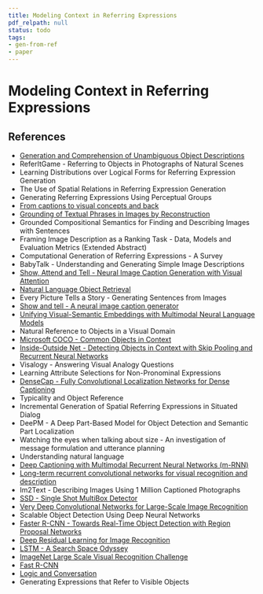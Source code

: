 ```yaml
---
title: Modeling Context in Referring Expressions
pdf_relpath: null
status: todo
tags:
- gen-from-ref
- paper
---
```


# Modeling Context in Referring Expressions

## References

- [Generation and Comprehension of Unambiguous Object Descriptions](./generation-and-comprehension-of-unambiguous-object-descriptions.md)
- ReferItGame - Referring to Objects in Photographs of Natural Scenes
- Learning Distributions over Logical Forms for Referring Expression Generation
- The Use of Spatial Relations in Referring Expression Generation
- Generating Referring Expressions Using Perceptual Groups
- [From captions to visual concepts and back](./from-captions-to-visual-concepts-and-back.md)
- [Grounding of Textual Phrases in Images by Reconstruction](./grounding-of-textual-phrases-in-images-by-reconstruction.md)
- Grounded Compositional Semantics for Finding and Describing Images with Sentences
- Framing Image Description as a Ranking Task - Data, Models and Evaluation Metrics (Extended Abstract)
- Computational Generation of Referring Expressions - A Survey
- BabyTalk - Understanding and Generating Simple Image Descriptions
- [Show, Attend and Tell - Neural Image Caption Generation with Visual Attention](./show-attend-and-tell-neural-image-caption-generation-with-visual-attention.md)
- [Natural Language Object Retrieval](./natural-language-object-retrieval.md)
- Every Picture Tells a Story - Generating Sentences from Images
- [Show and tell - A neural image caption generator](./show-and-tell-a-neural-image-caption-generator.md)
- [Unifying Visual-Semantic Embeddings with Multimodal Neural Language Models](./unifying-visual-semantic-embeddings-with-multimodal-neural-language-models.md)
- Natural Reference to Objects in a Visual Domain
- [Microsoft COCO - Common Objects in Context](./microsoft-coco-common-objects-in-context.md)
- [Inside-Outside Net - Detecting Objects in Context with Skip Pooling and Recurrent Neural Networks](./inside-outside-net-detecting-objects-in-context-with-skip-pooling-and-recurrent-neural-networks.md)
- Visalogy - Answering Visual Analogy Questions
- Learning Attribute Selections for Non-Pronominal Expressions
- [DenseCap - Fully Convolutional Localization Networks for Dense Captioning](./densecap-fully-convolutional-localization-networks-for-dense-captioning.md)
- Typicality and Object Reference
- Incremental Generation of Spatial Referring Expressions in Situated Dialog
- DeePM - A Deep Part-Based Model for Object Detection and Semantic Part Localization
- Watching the eyes when talking about size - An investigation of message formulation and utterance planning
- Understanding natural language
- [Deep Captioning with Multimodal Recurrent Neural Networks (m-RNN)](./deep-captioning-with-multimodal-recurrent-neural-networks-m-rnn.md)
- [Long-term recurrent convolutional networks for visual recognition and description](./long-term-recurrent-convolutional-networks-for-visual-recognition-and-description.md)
- Im2Text - Describing Images Using 1 Million Captioned Photographs
- [SSD - Single Shot MultiBox Detector](./ssd-single-shot-multibox-detector.md)
- [Very Deep Convolutional Networks for Large-Scale Image Recognition](./very-deep-convolutional-networks-for-large-scale-image-recognition.md)
- Scalable Object Detection Using Deep Neural Networks
- [Faster R-CNN - Towards Real-Time Object Detection with Region Proposal Networks](./faster-r-cnn-towards-real-time-object-detection-with-region-proposal-networks.md)
- [Deep Residual Learning for Image Recognition](./deep-residual-learning-for-image-recognition.md)
- [LSTM - A Search Space Odyssey](./lstm-a-search-space-odyssey.md)
- [ImageNet Large Scale Visual Recognition Challenge](./imagenet-large-scale-visual-recognition-challenge.md)
- [Fast R-CNN](./fast-r-cnn.md)
- [Logic and Conversation](./logic-and-conversation.md)
- Generating Expressions that Refer to Visible Objects
